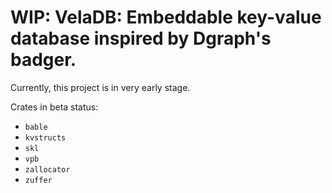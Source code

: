 # WIP: VelaDB: Embeddable key-value database inspired by Dgraph's badger.

Currently, this project is in very early stage.

Crates in beta status:
- `bable`
- `kvstructs`
- `skl`
- `vpb`
- `zallocator`
- `zuffer`
